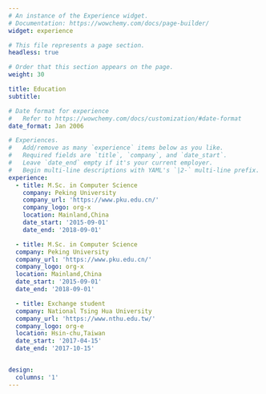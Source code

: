 ```yaml
---
# An instance of the Experience widget.
# Documentation: https://wowchemy.com/docs/page-builder/
widget: experience

# This file represents a page section.
headless: true

# Order that this section appears on the page.
weight: 30

title: Education
subtitle:

# Date format for experience
#   Refer to https://wowchemy.com/docs/customization/#date-format
date_format: Jan 2006

# Experiences.
#   Add/remove as many `experience` items below as you like.
#   Required fields are `title`, `company`, and `date_start`.
#   Leave `date_end` empty if it's your current employer.
#   Begin multi-line descriptions with YAML's `|2-` multi-line prefix.
experience:
  - title: M.Sc. in Computer Science 
    company: Peking University
    company_url: 'https://www.pku.edu.cn/'
    company_logo: org-x
    location: Mainland,China
    date_start: '2015-09-01'
    date_end: '2018-09-01'

  - title: M.Sc. in Computer Science 
  company: Peking University
  company_url: 'https://www.pku.edu.cn/'
  company_logo: org-x
  location: Mainland,China
  date_start: '2015-09-01'
  date_end: '2018-09-01'

  - title: Exchange student
  company: National Tsing Hua University
  company_url: 'https://www.nthu.edu.tw/'
  company_logo: org-e
  location: Hsin-chu,Taiwan
  date_start: '2017-04-15'
  date_end: '2017-10-15'


design:
  columns: '1'
---
```

